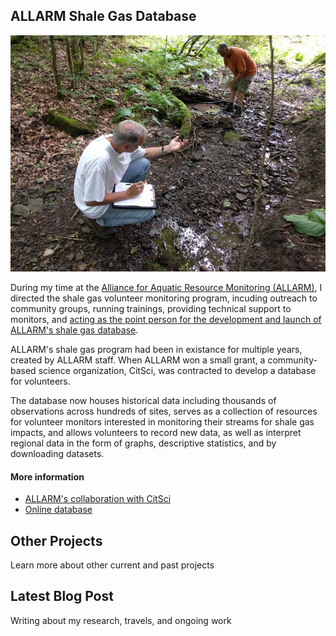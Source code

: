## ALLARM Shale Gas Database

![shale gas database](/assets/allarmwater.jpg)

During my time at the [Alliance for Aquatic Resource Monitoring (ALLARM)](http://allarmwater.org), I directed the shale gas volunteer monitoring program, incuding outreach to community groups, running trainings, providing technical support to monitors, and [acting as the point person for the development and launch of ALLARM's shale gas database](https://www.citsci.org/CitSciBlog/797/Launching%20a%20Regional%20Water%20Quality%20Database%20with%20CitSci.org).

ALLARM's shale gas program had been in existance for multiple years, created by ALLARM staff. When ALLARM won a small grant, a community-based science organization, CitSci, was contracted to develop a database for volunteers.

The database now houses historical data including thousands of observations across hundreds of sites, serves as a collection of resources for volunteer monitors interested in monitoring their streams for shale gas impacts, and allows volunteers to record new data, as well as interpret regional data in the form of graphs, descriptive statistics, and by downloading datasets.

#### More information

- [ALLARM's collaboration with CitSci](https://www.citsci.org/CitSciBlog/797/Launching%20a%20Regional%20Water%20Quality%20Database%20with%20CitSci.org)
- [Online database](http://allarmwater.org)

<div class="card" id="card-allarmwater" style="cursor: pointer;" onClick="window.location='/work';">
    <div class="card-container">
    <h2>Other Projects</h2>
    <p>Learn more about other current and past projects</p>
  </div>
</div>
<div class="card" id="card-blog" style="cursor: pointer;" onclick="window.open('https://medium.com/@holdensparacino/latest', '_blank')">
    <div class="card-container">
    <h2>Latest Blog Post</h2>
    <p>Writing about my research, travels, and ongoing work</p>
  </div>
</div>
